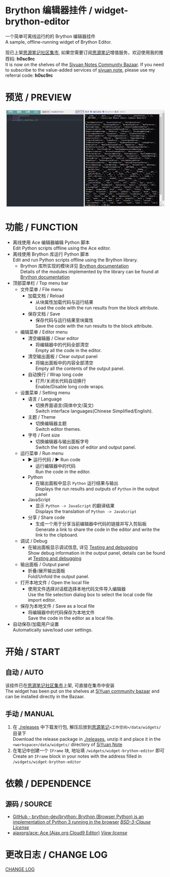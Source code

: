 # Brython 编辑器挂件 / widget-brython-editor

一个简单可离线运行的的 Brython 编辑器挂件<br>
A sample, offline-running widget of Brython Editor.

现已上架[思源笔记社区集市](https://github.com/siyuan-note/bazaar), 如果您需要订阅[思源笔记](https://github.com/siyuan-note/siyuan)增值服务，欢迎使用我的推荐码: **h0sc9rc**<br>
It is now on the shelves of the [Siyuan Notes Community Bazaar](https://github.com/siyuan-note/bazaar). If you need to subscribe to the value-added services of [siyuan note](https://github.com/siyuan-note/siyuan/blob/master/README_en_US.md), please use my referral code: **h0sc9rc**

# 预览 / PREVIEW

![preview.png](./preview.png)

# 功能 / FUNCTION

- 离线使用 Ace 编辑器编辑 Python 脚本<br>
  Edit Python scripts offline using the Ace editor.
- 离线使用 Brython 库运行 Python 脚本<br>
  Edit and run Python scripts offline using the Brython library.
  - Brython 库所实现的模块详见 [Brython documentation](https://brython.info/static_doc/en/intro.html)<br>
    Details of the modules implemented by the library can be found at [Brython documentation](https://brython.info/static_doc/en/intro.html)
- 顶部菜单栏 / Top menu bar
  - 文件菜单 / File menu
    - 加载文档 / Reload
      - 从块属性加载代码与运行结果<br>
        Load the code with the run results from the block attribute.
    - 保存文档 / Save
      - 保存代码与运行结果至块属性<br>
        Save the code with the run results to the block attribute.
  - 编辑菜单 / Editor menu
    - 清空编辑器 / Clear editor
      - 将编辑器中的代码全部清空<br>
        Empty all the code in the editor.
    - 清空输出面板 / Clear output panel
      - 将输出面板中的内容全部清空<br>
        Empty all the contents of the output panel.
    - 自动换行 / Wrap long code
      - 打开/关闭长代码自动换行<br>
        Enable/Disable long code wraps.
  - 设置菜单 / Setting menu
    - 语言 / Language
      - 切换界面语言(简体中文/英文)<br>
        Switch interface languages(Chinese Simplified/English).
    - 主题 / Theme
      - 切换编辑器主题<br>
        Switch editor themes.
    - 字号 / Font size
      - 切换编辑器与输出面板字号<br>
        Switch the font sizes of editor and output panel.
  - 运行菜单 / Run menu
    - ▶ 运行代码 / ▶ Run code
      - 运行编辑器中的代码<br>
        Run the code in the editor.
    - Python
      - 在输出面板中显示 `Python` 运行结果与输出<br>
        Displays the run results and outputs of `Python` in the output panel
    - JavaScript
      - 显示 `Python -> JavaScript` 的翻译结果<br>
        Displays the translation of `Python -> JavaScript`
    - 分享 / Share code
      - 生成一个用于分享当前编辑器中代码的链接并写入剪贴板<br>
        Generate a link to share the code in the editor and write the link to the clipboard.
  - 调试 / Debug
    - 在输出面板显示调试信息, 详见 [Testing and debugging](https://brython.info/static_doc/en/test.html)<br>
      Show debug information in the output panel, details can be found at [Testing and debugging](https://brython.info/static_doc/en/test.html)
  - 输出面板 / Output panel
    - 折叠/展开输出面板<br>
      Fold/Unfold the output panel.
  - 打开本地文件 / Open the local file
    - 使用文件选择对话框选择本地代码文件导入编辑器<br>
      Use the file selection dialog box to select the local code file import editor.
  - 保存为本地文件 / Save as a local file
    - 将编辑器中的代码保存为本地文件<br>
      Save the code in the editor as a local file.
- 自动保存/加载用户设置<br>
  Automatically save/load user settings.

# 开始 / START

## 自动 / AUTO

该挂件已在[思源笔记社区集市](https://github.com/siyuan-note/bazaar)上架, 可直接在集市中安装<br>
The widget has been put on the shelves at [SiYuan community bazaar](https://github.com/siyuan-note/bazaar) and can be installed directly in the Bazaar.

## 手动 / MANUAL

1. 在 [./releases](./releases) 中下载发行包, 解压后放到[思源笔记](https://github.com/siyuan-note/siyuan)`<工作空间>/data/widgets/` 目录下<br>
   Download the release package in [./releases](./releases), unzip it and place it in the `<workspace>/data/widgets/` directory of [SiYuan Note](https://github.com/siyuan-note/siyuan)
2. 在笔记中创建一个 `IFrame` 块, 地址填 `/widgets/widget-brython-editor` 即可<br>
   Create an `IFrame` block in your notes with the address filled in `/widgets/widget-brython-editor`

# 依赖 / DEPENDENCE

## 源码 / SOURCE

- [GitHub - brython-dev/brython: Brython (Browser Python) is an implementation of Python 3 running in the browser](https://github.com/brython-dev/brython) *[BSD\-3\-Clause License](https://github.com/brython-dev/brython/blob/master/LICENCE.txt)*
- [ajaxorg/ace: Ace (Ajax.org Cloud9 Editor)](https://github.com/ajaxorg/ace) *[View license](https://github.com/ajaxorg/ace/blob/master/LICENSE)*

# 更改日志 / CHANGE LOG

[CHANGE LOG](./CHANGELOG.md)
